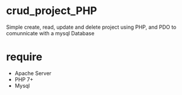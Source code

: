 # crud_project_PHP
Simple create, read, update and delete project using PHP, and PDO to comunnicate with a mysql Database

# require
- Apache Server
- PHP 7+
- Mysql
